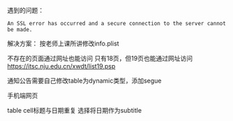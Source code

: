 

遇到的问题：
```
An SSL error has occurred and a secure connection to the server cannot be made.
```

解决方案：
按老师上课所讲修改info.plist


不存在的页面通过网址也能访问
只有18页，但19页也能通过网址访问
https://itsc.nju.edu.cn/xwdt/list19.psp

通知公告需要自己修改table为dynamic类型，添加segue

手机端网页

table cell标题与日期重复
选择将日期作为subtitle
